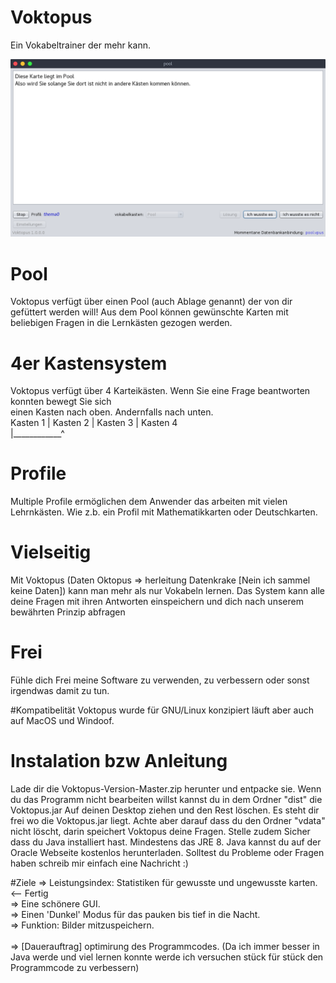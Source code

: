 # Voktopus
Ein Vokabeltrainer der mehr kann. 

![Voktopus](/screen0.png?raw=true "Voktopus 1.0.0.0")

# Pool
Voktopus verfügt über einen Pool (auch Ablage genannt) der von dir gefüttert werden will!
Aus dem Pool können gewünschte Karten mit beliebigen Fragen in die Lernkästen gezogen werden.

# 4er Kastensystem
Voktopus verfügt über 4 Karteikästen. Wenn Sie eine Frage beantworten konnten bewegt Sie sich <br>
einen Kasten nach oben. Andernfalls nach unten.<br>
Kasten 1 | Kasten 2 | Kasten 3 | Kasten 4 <br>
|____________^<br>

# Profile
Multiple Profile ermöglichen dem Anwender das arbeiten mit vielen Lehrnkästen.
Wie z.b. ein Profil mit Mathematikkarten oder Deutschkarten.

# Vielseitig
Mit Voktopus (Daten Oktopus => herleitung Datenkrake [Nein ich sammel keine Daten]) kann man mehr 
als nur Vokabeln lernen. Das System kann alle deine Fragen mit ihren Antworten einspeichern und dich
nach unserem bewährten Prinzip abfragen

# Frei
Fühle dich Frei meine Software zu verwenden, zu verbessern oder sonst irgendwas damit zu tun.

#Kompatibelität
Voktopus wurde für GNU/Linux konzipiert läuft aber auch auf MacOS und Windoof.

# Instalation bzw Anleitung
Lade dir die Voktopus-Version-Master.zip herunter und entpacke sie.
Wenn du das Programm nicht bearbeiten willst kannst du in dem Ordner "dist" die Voktopus.jar
Auf deinen Desktop ziehen und den Rest löschen.
Es steht dir frei wo die Voktopus.jar liegt. Achte aber darauf dass du den Ordner "vdata" nicht löscht, darin
speichert Voktopus deine Fragen.
Stelle zudem Sicher dass du Java installiert hast. Mindestens das JRE 8.
Java kannst du auf der Oracle Webseite kostenlos herunterladen.
Solltest du Probleme oder Fragen haben schreib mir einfach eine Nachricht :)

#Ziele
=> Leistungsindex: Statistiken für gewusste und ungewusste karten. <-- Fertig <br>
=> Eine schönere GUI. <br>
=> Einen 'Dunkel' Modus für das pauken bis tief in die Nacht. <br>
=> Funktion: Bilder mitzuspeichern. <br>
<br>
=> [Dauerauftrag] optimirung des Programmcodes. (Da ich immer besser in Java werde und viel lernen konnte werde ich versuchen stück für stück den Programmcode zu verbessern)
